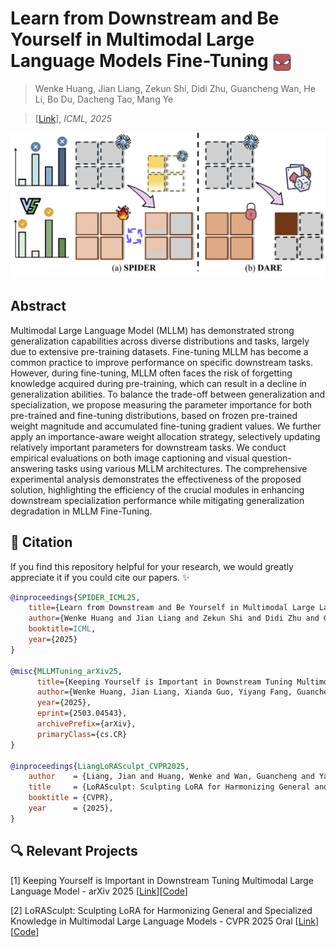 # Learn from Downstream and Be Yourself in Multimodal Large Language Models Fine-Tuning <img src="./assert/SPIDER.png" alt="Logo" width="30" style="vertical-align:middle;"/>
> Wenke Huang, Jian Liang, Zekun Shi, Didi Zhu, Guancheng Wan, He Li, Bo Du, Dacheng Tao, Mang Ye

> [[Link]([https://openreview.net/pdf?id=FKqmIAnkrb)], *ICML, 2025*

<!-- <p align="center">
<a href="https://arxiv.org/abs/2411.10928"><img src="https://img.shields.io/badge/arXiv-2411.10928-b31b1b.svg" alt="arXiv Badge"></a>
<a href="https://github.com/WenkeHuang/Awesome-MLLM-Tuning"><img src="https://img.shields.io/github/stars/WenkeHuang/SPIDER?style=social" alt="GitHub stars"></a>
</p> -->

<p align="center">
<img src="./assert/Framework.png" width="700" alt="SPIDER" />
</p>


## Abstract
Multimodal Large Language Model (MLLM) has demonstrated strong generalization capabilities across diverse distributions and tasks, largely due to extensive pre-training datasets. Fine-tuning MLLM has become a common practice to improve performance on specific downstream tasks. However, during fine-tuning, MLLM often faces the risk of forgetting knowledge acquired during pre-training, which can result in a decline in generalization abilities. To balance the trade-off between generalization and specialization, we propose measuring the parameter importance for both pre-trained and fine-tuning distributions, based on frozen pre-trained weight magnitude and accumulated fine-tuning gradient values. We further apply an importance-aware weight allocation strategy, selectively updating relatively important parameters for downstream tasks. We conduct empirical evaluations on both image captioning and visual question-answering tasks using various MLLM architectures. The comprehensive experimental analysis demonstrates the effectiveness of the proposed solution, highlighting the efficiency of the crucial modules in enhancing downstream specialization performance while mitigating generalization degradation in  MLLM Fine-Tuning.

## 🥳 Citation

If you find this repository helpful for your research, we would greatly appreciate it if you could cite our papers. ✨

```bibtex
@inproceedings{SPIDER_ICML25,
    title={Learn from Downstream and Be Yourself in Multimodal Large Language Models Fine-Tuning},
    author={Wenke Huang and Jian Liang and Zekun Shi and Didi Zhu and Guancheng Wan and He Li and Bo Du and Dacheng Tao and Mang Ye},
    booktitle=ICML,
    year={2025}
}

@misc{MLLMTuning_arXiv25,
      title={Keeping Yourself is Important in Downstream Tuning Multimodal Large Language Model}, 
      author={Wenke Huang, Jian Liang, Xianda Guo, Yiyang Fang, Guancheng Wan, Xuankun Rong, Chi Wen, Zekun Shi,  Qingyun Li, Didi Zhu, Yanbiao Ma, Ke Liang, Bin Yang, He Li, Jiawei Shao, Mang Ye, Bo Du},
      year={2025},
      eprint={2503.04543},
      archivePrefix={arXiv},
      primaryClass={cs.CR}
}

@inproceedings{LiangLoRASculpt_CVPR2025,
    author    = {Liang, Jian and Huang, Wenke and Wan, Guancheng and Yang, Qu and Ye, Mang},
    title     = {LoRASculpt: Sculpting LoRA for Harmonizing General and Specialized Knowledge in Multimodal Large Language Models},
    booktitle = {CVPR},
    year      = {2025},
}
```

## 🔍 Relevant Projects
[1] Keeping Yourself is Important in Downstream Tuning Multimodal Large Language Model - arXiv 2025  [[Link](https://arxiv.org/abs/2503.04543)][[Code](https://github.com/WenkeHuang/Awesome-MLLM-Tuning)]


[2] LoRASculpt: Sculpting LoRA for Harmonizing General and Specialized Knowledge in Multimodal Large Language Models - CVPR 2025 Oral [[Link](https://arxiv.org/abs/2503.16843)][[Code](https://github.com/LiangJian24/LoRASculpt)]
